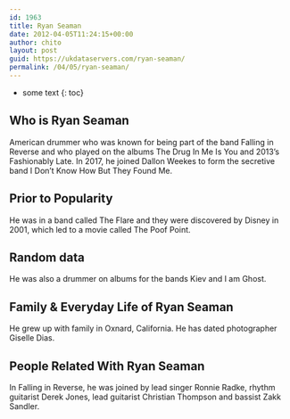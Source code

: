 ```yaml
---
id: 1963
title: Ryan Seaman
date: 2012-04-05T11:24:15+00:00
author: chito
layout: post
guid: https://ukdataservers.com/ryan-seaman/
permalink: /04/05/ryan-seaman/
---
```


* some text
{: toc}
          
          
## Who is  Ryan Seaman
                  
                  
                  
American drummer who was known for being part of the band Falling in Reverse and who played on the albums The Drug In Me Is You and 2013&#8217;s Fashionably Late. In 2017, he joined Dallon Weekes to form the secretive band I Don&#8217;t Know How But They Found Me.
                  
                
                
                
## Prior to Popularity 
                  
                  
                  
He was in a band called The Flare and they were discovered by Disney in 2001, which led to a movie called The Poof Point.
                  
                
                
                
## Random data 
                  
                  
                  
He was also a drummer on albums for the bands Kiev and I am Ghost.
                  
                
                
                
## Family & Everyday Life of Ryan Seaman
                  
                  
                  
He grew up with family in Oxnard, California. He has dated photographer Giselle Dias.
                  
                
                
                
## People Related With  Ryan Seaman
                  
                  
                  
In Falling in Reverse, he was joined by lead singer Ronnie Radke, rhythm guitarist Derek Jones, lead guitarist Christian Thompson and bassist Zakk Sandler.
                  
                
              
            
          
          
          
    
    
  
